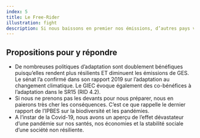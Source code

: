 ```yaml
---
index: 5
title: Le Free-Rider
illustration: fight
description: Si nous baissons en premier nos émissions, d’autres pays vont profiter de nous.
---
```


## Propositions pour y répondre

- De nombreuses politiques d’adaptation sont doublement bénéfiques puisqu’elles rendent plus résilients ET diminuent les émissions de GES. Le sénat l’a confirmé dans son rapport 2019 sur l’adaptation au changement climatique. Le GIEC évoque également des co-bénéfices à l’adaptation dans le SR15 (RID 4.2).
- Si nous ne prenons pas les devants pour nous préparer, nous en paierons très cher les conséquences. C’est ce que rappelle le dernier rapport de l’IPBES sur la biodiversité et les pandémies.
- A l’instar de la Covid-19, nous avons un aperçu de l’effet dévastateur d’une pandémie sur nos santés, nos économies et la stabilité sociale d’une société non résiliente.